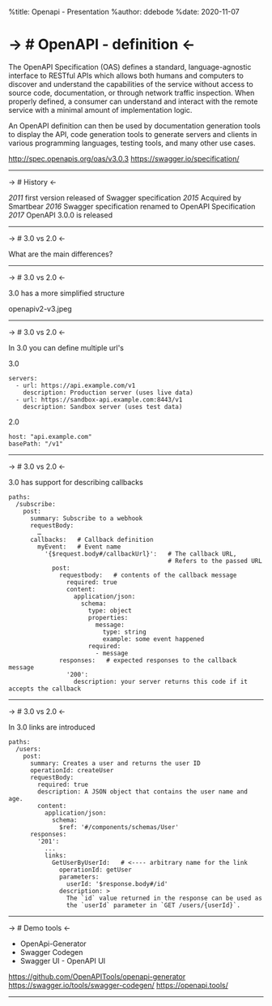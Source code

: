 %title: Openapi - Presentation
%author: ddebode
%date: 2020-11-07

-> # OpenAPI - definition <-
==============================

The OpenAPI Specification (OAS) defines a standard, language-agnostic interface to RESTful APIs 
which allows both humans and computers to discover and understand the capabilities of the service 
without access to source code, documentation, or through network traffic inspection. 
When properly defined, a consumer can understand and interact with the remote service with a minimal
amount of implementation logic.

An OpenAPI definition can then be used by documentation generation tools to display the API, 
code generation tools to generate servers and clients in various programming languages, 
testing tools, and many other use cases.

http://spec.openapis.org/oas/v3.0.3
https://swagger.io/specification/

-------------------------------------------------

-> # History <-

*2011* first version released of Swagger specification
*2015* Acquired by Smartbear
*2016* Swagger specification renamed to OpenAPI Specification
*2017* OpenAPI 3.0.0 is released

-------------------------------------------------

-> # 3.0 vs 2.0 <-

What are the main differences?

-------------------------------------------------

-> # 3.0 vs 2.0 <-

3.0 has a more simplified structure

openapiv2-v3.jpeg 

-------------------------------------------------

-> # 3.0 vs 2.0 <-

In 3.0 you can define multiple url's

3.0
```
servers:
  - url: https://api.example.com/v1
    description: Production server (uses live data)
  - url: https://sandbox-api.example.com:8443/v1
    description: Sandbox server (uses test data)
```  

2.0
```
host: "api.example.com"
basePath: "/v1"
```

-------------------------------------------------

-> # 3.0 vs 2.0 <-

3.0 has support for describing callbacks

```
paths:
  /subscribe:
    post:
      summary: Subscribe to a webhook
      requestBody:
        …
      callbacks:   # Callback definition
        myEvent:   # Event name
          '{$request.body#/callbackUrl}':   # The callback URL,
                                            # Refers to the passed URL
            post:
              requestbody:   # contents of the callback message
                required: true
                content:
                  application/json:
                    schema:
                      type: object
                      properties:
                        message:
                          type: string
                          example: some event happened
                      required:
                        - message
              responses:   # expected responses to the callback message
                '200':
                  description: your server returns this code if it accepts the callback
```

-------------------------------------------------


-> # 3.0 vs 2.0 <-

In 3.0 links are introduced

```
paths:
  /users:
    post:
      summary: Creates a user and returns the user ID
      operationId: createUser
      requestBody:
        required: true
        description: A JSON object that contains the user name and age.
        content:
          application/json:
            schema:
              $ref: '#/components/schemas/User'
      responses:
        '201':
          ...
          links:
            GetUserByUserId:   # <---- arbitrary name for the link
              operationId: getUser
              parameters:
                userId: '$response.body#/id'
              description: >
                The `id` value returned in the response can be used as
                the `userId` parameter in `GET /users/{userId}`.
```

-------------------------------------------------

-> # Demo tools <-

- OpenApi-Generator 
- Swagger Codegen   
- Swagger UI - OpenAPI UI 

https://github.com/OpenAPITools/openapi-generator
https://swagger.io/tools/swagger-codegen/
https://openapi.tools/

-------------------------------------------------
